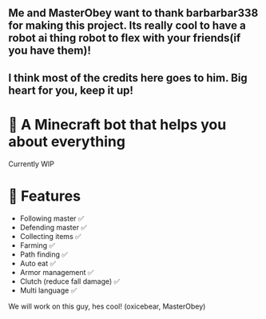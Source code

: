 ## Me and MasterObey want to thank barbarbar338 for making this project. Its really cool to have a robot ai thing robot to flex with your friends(if you have them)!
## I think most of the credits here goes to him. Big heart for you, keep it up!

# 🤖 A Minecraft bot that helps you about everything

Currently WIP

# 🎀 Features

-   Following master ✅
-   Defending master ✅
-   Collecting items ✅
-   Farming ✅
-   Path finding ✅
-   Auto eat ✅
-   Armor management ✅
-   Clutch (reduce fall damage) ✅
-   Multi language ✅

We will work on this guy, hes cool! (oxicebear, MasterObey)
